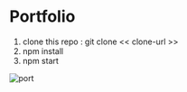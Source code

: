 # Portfolio

1) clone this repo : git clone << clone-url >>
2) npm install
3) npm start


![port](https://user-images.githubusercontent.com/79351439/143735097-9956adec-146f-4469-acdb-b6d5cccf4c8a.png)
